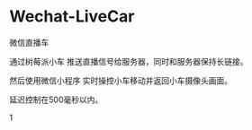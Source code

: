 # Wechat-LiveCar

微信直播车

通过树莓派小车 推送直播信号给服务器，同时和服务器保持长链接。

然后使用微信小程序 实时操控小车移动并返回小车摄像头画面。

延迟控制在500毫秒以内。

1[](https://pic1.zhimg.com/80/v2-7ecfe7bad5a3c173a60604fcf9d17ac4_hd.jpg)
